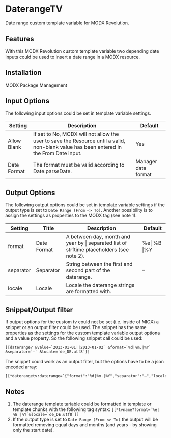 DaterangeTV
================================================================================

Date range custom template variable for MODX Revolution.

Features
--------------------------------------------------------------------------------
With this MODX Revolution custom template variable two depending date inputs could be used to insert a date range in a MODX resource. 

Installation
--------------------------------------------------------------------------------
MODX Package Management

Input Options
--------------------------------------------------------------------------------
The following input options could be set in template variable settings.

Setting     | Description                                                                                                                             | Default
----------- | --------------------------------------------------------------------------------------------------------------------------------------- | -------------------
Allow Blank | If set to No, MODX will not allow the user to save the Resource until a valid, non-blank value has been entered in the From Date input. | Yes
Date Format | The format must be valid according to Date.parseDate.                                                                                   | Manager date format

Output Options
--------------------------------------------------------------------------------
The following output options could be set in template variable settings if the output type is set to `Date Range (From <> To)`. Another possibility is to assign the settings as properties to the MODX tag (see note 1).

Setting   | Title       | Description                                                                                   | Default
--------- | ----------- | --------------------------------------------------------------------------------------------- | --------------
format    | Date Format | A between day, month and year by &#124; separated list of strftime placeholders (see note 2). | %e&#124; %B &#124;%Y
separator | Separator   | String between the first and second part of the daterange.                                    | ` – `
locale    | Locale      | Locale the daterange strings are formatted with.                                              | 

Snippet/Output filter
--------------------------------------------------------------------------------
If output options for the custom tv could not be set (i.e. inside of MIGX) a snippet or an output filter could be used. The snippet has the same properties as the settings for the custom template variable output optiona and a value property. So the following snippet call could be used:

```
[[daterange? &value=`2013-01-01||2013-01-02` &format=`%d|%m.|%Y` &separator=`–` &locale=`de_DE.utf8`]]
```

The snippet could work as an output filter, but the options have to be a json encoded array:

```
[[*daterangetv:daterange=`{"format":"%d|%m.|%Y","separator":"–","locale":"de_DE.utf8"}`]]
```

Notes
--------------------------------------------------------------------------------

1. The daterange template tariable could be formatted in template or template chunks with the following tag syntax:
```[[*tvname?format=`%e| %B |%Y`&locale=`de_DE.utf8`]]```
2. If the output type is set to `Date Range (From <> To)` the output will be formatted removing equal days and months (and years - by showing only the start date).
